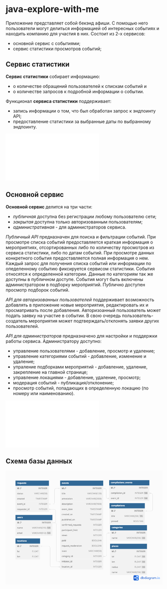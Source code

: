 # java-explore-with-me

Приложение представляет собой бекэнд афиши. С помощью него пользователи могут делиться информацией об интересных событиях и находить компанию для участия в них.
Состоит из 2-х сервисов:
- основной сервис с событиями;
- сервис статистики просмотров событий;

## **Cервис статистики**
**Cервис статистики** собирает информацию:
- о количестве обращений пользователей к спискам событий и
- о количестве запросов к подробной информации о событии.

Функционал **сервиса статистики** поддерживает:
- запись информации о том, что был обработан запрос к эндпоинту API;
- предоставление статистики за выбранные даты по выбранному эндпоинту.

![Спецификация сервиса статистики](ewm-stats-service-spec.json)

## **Основной сервис**
**Основной сервис** делится на три части:
- _публичная_ доступна без регистрации любому пользователю сети;
- _закрытая_ доступна только авторизованным пользователям;
- _административная_ - для администраторов сервиса.

_Публичный API_ предназначен для поиска и фильтрации событий. При просмотре списка событий предоставляется краткая информация о мероприятиях, отсортированных либо по количеству просмотров из сервиса статистики, либо по датам событий. При просмотре данных конкретного события предоставляется полная информация о нем. Каждый запрос для получения списка событий или информации по опеделенному событию фиксируется сервисом статистики. События относятся к определенной категории. Данные по категориям так же доступны в публичном доступе. События могут быть включены администратором в подборку мероприятий. Публично доступен просмотр подборок событий.

_API для авторизованных пользователей_ поддерживает возможность добавлять в приложение новые мероприятия, редактировать их и просматривать после добавления. Авторизоанный пользователь может подать заявку на участие в событии. В свою очередь пользователь-создатель мероприятия может подтверждать/отклонять заявки других пользователей.

_API для администраторов_ предназначено для настройки и поддержки работы сервиса. Администратору доступно:
- управление пользователями - добавление, просмотр и удаление;
- управление категориями событий - добавление, изменение и удаление;
- упраление подборками мероприятий - добавление, удаление, закрепление на главной странице;
- управление локациями - добавление, удаление, просмотр;
- модерация событий - публикация/отклонение;
- просмотр событий, попадающих в определенную локацию (по номеру или наименованию).

![Спецификация основного сервиса](ewm-main-service-spec.json)

## **Схема базы данных**
![Схема базы данных](java-explore-with-me.png)